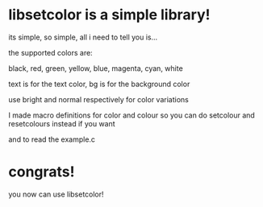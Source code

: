 # libsetcolor is a simple library!

its simple, so simple, all i need to tell you is...

the supported colors are:

black, red, green, yellow, blue, magenta, cyan, white

text is for the text color, bg is for the background color

use bright and normal respectively for color variations

I made macro definitions for color and colour
so you can do setcolour and resetcolours instead if you want

and to read the example.c

# congrats!

you now can use libsetcolor!
